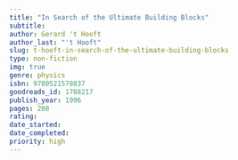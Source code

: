 ```yaml
---
title: "In Search of the Ultimate Building Blocks" 
subtitle: 
author: Gerard 't Hooft
author_last: "'t Hooft"
slug: t-hooft-in-search-of-the-ultimate-building-blocks
type: non-fiction
img: true
genre: physics
isbn: 9780521578837
goodreads_id: 1788217
publish_year: 1996
pages: 208
rating: 
date_started:
date_completed:
priority: high
---
```

